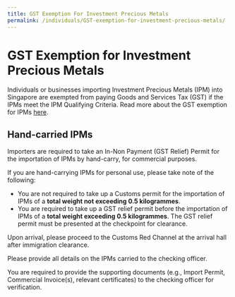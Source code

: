 ```yaml
---
title: GST Exemption For Investment Precious Metals
permalink: /individuals/GST-exemption-for-investment-precious-metals/
---
```


# GST Exemption for Investment Precious Metals

Individuals or businesses importing Investment Precious Metals (IPM) into Singapore are exempted from paying Goods and Services Tax (GST) if the IPMs meet the IPM Qualifying Criteria. Read more about the GST exemption for IPMs  [here](https://www.iras.gov.sg/irashome/GST/GST-registered-businesses/Working-out-your-taxes/When-is-GST-not-charged/Supplies-Exempt-from-GST/#title5).

## Hand-carried IPMs

Importers are required to take an In-Non Payment (GST Relief) Permit for the importation of IPMs by hand-carry, for commercial purposes.

If you are hand-carrying IPMs for personal use, please take note of the following:

-   You are not required to take up a Customs permit for the importation of IPMs  of a  **total weight not exceeding 0.5 kilogrammes**.
-   You are required to take up a GST relief permit before the importation of IPMs of a **total weight exceeding 0.5 kilogrammes**. The GST relief permit must be presented at the checkpoint for clearance.

Upon arrival, please proceed to the Customs Red Channel at the arrival hall after immigration clearance.

Please provide all details on the IPMs carried to the checking officer.

You are required to provide the supporting documents (e.g., Import Permit, Commercial Invoice(s), relevant certificates) to the checking officer for verification.
